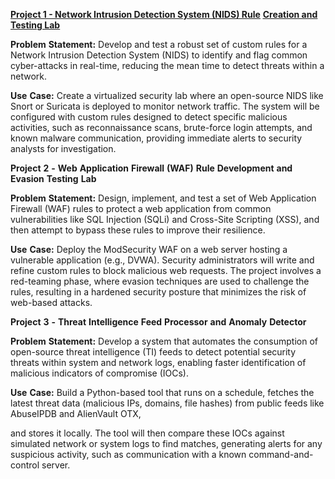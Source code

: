 [**<u>Project 1 - Network Intrusion Detection System (NIDS)
Rule</u>**](https://tinyurl.com/t3v5x8t3) [**<u>Creation and Testing
Lab</u>**](https://tinyurl.com/t3v5x8t3)

**Problem** **Statement:** Develop and test a robust set of custom rules
for a Network Intrusion Detection System (NIDS) to identify and flag
common cyber-attacks in real-time, reducing the mean time to detect
threats within a network.

**Use** **Case:** Create a virtualized security lab where an open-source
NIDS like Snort or Suricata is deployed to monitor network traffic. The
system will be configured with custom rules designed to detect specific
malicious activities, such as reconnaissance scans, brute-force login
attempts, and known malware communication, providing immediate alerts to
security analysts for investigation.

**Project** **2** **-** **Web** **Application** **Firewall** **(WAF)**
**Rule** **Development** **and** **Evasion** **Testing** **Lab**

**Problem** **Statement:** Design, implement, and test a set of Web
Application Firewall (WAF) rules to protect a web application from
common vulnerabilities like SQL Injection (SQLi) and Cross-Site
Scripting (XSS), and then attempt to bypass these rules to improve their
resilience.

**Use** **Case:** Deploy the ModSecurity WAF on a web server hosting a
vulnerable application (e.g., DVWA). Security administrators will write
and refine custom rules to block malicious web requests. The project
involves a red-teaming phase, where evasion techniques are used to
challenge the rules, resulting in a hardened security posture that
minimizes the risk of web-based attacks.

**Project** **3** **-** **Threat** **Intelligence** **Feed**
**Processor** **and** **Anomaly** **Detector**

**Problem** **Statement:** Develop a system that automates the
consumption of open-source threat intelligence (TI) feeds to detect
potential security threats within system and network logs, enabling
faster identification of malicious indicators of compromise (IOCs).

**Use** **Case:** Build a Python-based tool that runs on a schedule,
fetches the latest threat data (malicious IPs, domains, file hashes)
from public feeds like AbuseIPDB and AlienVault OTX,

and stores it locally. The tool will then compare these IOCs against
simulated network or system logs to find matches, generating alerts for
any suspicious activity, such as communication with a known
command-and-control server.
